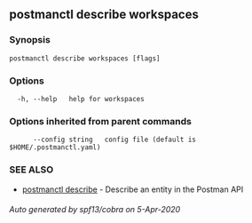 ## postmanctl describe workspaces



### Synopsis



```
postmanctl describe workspaces [flags]
```

### Options

```
  -h, --help   help for workspaces
```

### Options inherited from parent commands

```
      --config string   config file (default is $HOME/.postmanctl.yaml)
```

### SEE ALSO

* [postmanctl describe](postmanctl_describe.md)	 - Describe an entity in the Postman API

###### Auto generated by spf13/cobra on 5-Apr-2020
